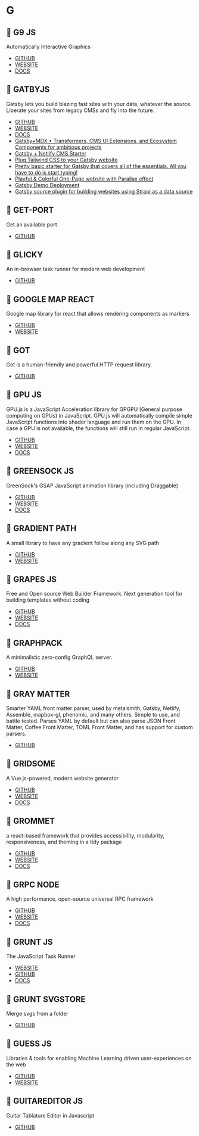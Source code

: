 # G

## :rocket: G9 JS

Automatically Interactive Graphics

* [GITHUB](https://github.com/bijection/g9)
* [WEBSITE](http://omrelli.ug/g9/gallery/)
* [DOCS](https://github.com/bijection/g9#docs)

## :rocket: GATBYJS

Gatsby lets you build blazing fast sites with your data, whatever the source. Liberate your sites from legacy CMSs and fly into the future.

* [GITHUB](https://github.com/gatsbyjs/gatsby)
* [WEBSITE](https://www.gatsbyjs.org/)
* [DOCS](https://www.gatsbyjs.org/docs/)
* [Gatsby+MDX • Transformers, CMS UI Extensions, and Ecosystem Components for ambitious projects](https://github.com/ChristopherBiscardi/gatsby-mdx)
* [Gatsby + Netlify CMS Starter](https://github.com/ahmadawais/gatsby-starter-netlify-cms-test)
* [Plug Tailwind CSS to your Gatsby website](https://github.com/muhajirdev/gatsby-plugin-tailwindcss)
* [Pretty basic starter for Gatsby that covers all of the essentials. All you have to do is start typing!](https://github.com/panr/gatsby-starter-hello-friend)
* [Playful & Colorful One-Page website with Parallax effect](https://github.com/LekoArts/gatsby-starter-portfolio-cara)
* [Gatsby Demo Deployment](https://github.com/wesbos/gatsby-demo)
* [Gatsby source plugin for building websites using Strapi as a data source](https://github.com/strapi/gatsby-source-strapi)

## :rocket: GET-PORT

Get an available port

* [GITHUB](https://github.com/sindresorhus/get-port)

## :rocket: GLICKY

An in-browser task runner for modern web development

* [GITHUB](https://github.com/alex-saunders/glicky)

## :rocket: GOOGLE MAP REACT

Google map library for react that allows rendering components as markers

* [GITHUB](https://github.com/google-map-react/google-map-react)
* [WEBSITE](http://google-map-react.github.io/google-map-react/map/main/)

## :rocket: GOT

Got is a human-friendly and powerful HTTP request library.

* [GITHUB](https://github.com/sindresorhus/got)

## :rocket: GPU JS

GPU.js is a JavaScript Acceleration library for GPGPU (General purpose computing on GPUs) in JavaScript. GPU.js will automatically compile simple JavaScript functions into shader language and run them on the GPU. In case a GPU is not available, the functions will still run in regular JavaScript.

* [GITHUB](https://github.com/gpujs/gpu.js)
* [WEBSITE](https://gpu.rocks/)
* [DOCS](https://github.com/gpujs/gpu.js#table-of-contents)

## :rocket: GREENSOCK JS

GreenSock's GSAP JavaScript animation library (including Draggable)

* [GITHUB](https://github.com/greensock/GreenSock-JS)
* [WEBSITE](https://greensock.com/)
* [DOCS](https://greensock.com/docs)

## :rocket: GRADIENT PATH

A small library to have any gradient follow along any SVG path

* [GITHUB](https://github.com/mnsht/gradient-path)
* [WEBSITE](https://mnsht.github.io/gradient-path/?path=/story/gradientpath--default)

## :rocket: GRAPES JS

Free and Open source Web Builder Framework. Next generation tool for building templates without coding

* [GITHUB](https://github.com/artf/grapesjs)
* [WEBSITE](https://grapesjs.com/)
* [DOCS](https://grapesjs.com/docs/)

## :rocket: GRAPHPACK

A minimalistic zero-config GraphQL server.

* [GITHUB](https://github.com/glennreyes/graphpack)
* [WEBSITE](https://codesandbox.io/s/k3qrkl8qlv)

## :rocket: GRAY MATTER
  
Smarter YAML front matter parser, used by metalsmith, Gatsby, Netlify, Assemble, mapbox-gl, phenomic, and many others. Simple to use, and battle tested. Parses YAML by default but can also parse JSON Front Matter, Coffee Front Matter, TOML Front Matter, and has support for custom parsers.
  
* [GITHUB](https://github.com/jonschlinkert/gray-matter)

## :rocket: GRIDSOME

A Vue.js-powered, modern website generator

* [GITHUB](https://github.com/gridsome/gridsome)
* [WEBSITE](https://gridsome.org/)
* [DOCS](https://gridsome.org/docs)

## :rocket: GROMMET

a react-based framework that provides accessibility, modularity, responsiveness, and theming in a tidy package

* [GITHUB](https://github.com/grommet/grommet)
* [WEBSITE](https://v2.grommet.io/)
* [DOCS](https://v2.grommet.io/components)

## :rocket: GRPC NODE

A high performance, open-source universal RPC framework

* [GITHUB](https://github.com/grpc/grpc-node)
* [WEBSITE](https://grpc.io/)
* [DOCS](https://grpc.io/docs/)

## :rocket: GRUNT JS

The JavaScript Task Runner

* [WEBSITE](https://gruntjs.com/)
* [GITHUB](https://github.com/gruntjs/grunt)
* [DOCS](https://gruntjs.com/getting-started)

## :rocket: GRUNT SVGSTORE

Merge svgs from a folder

* [GITHUB](https://github.com/FWeinb/grunt-svgstore)

## :rocket: GUESS JS

Libraries & tools for enabling Machine Learning driven user-experiences on the web

* [GITHUB](https://github.com/guess-js/guess)
* [WEBSITE](https://guess-js.github.io/)

## :rocket: GUITAREDITOR JS

Guitar Tablature Editor in Javascript

* [GITHUB](https://github.com/fernandojsg/guitareditor.js)
